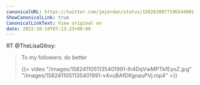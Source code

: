 ```yaml
---
canonicalURL: https://twitter.com/jmjordan/status/1582630977196544001
ShowCanonicalLink: true
CanonicalLinkText: View original on
date: 2022-10-19T07:13:23+00:00
---
```

RT @TheLisaGilroy:
> To my followers: do better 
> 
> {{< video "/images/1582411051135401991-lh4DqVwMPTkfEyoZ.jpg" "/images/1582411051135401991-v4vuBAfDKgnauPVj.mp4" >}}